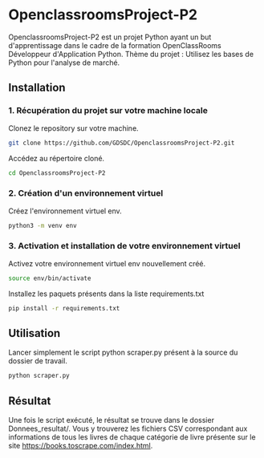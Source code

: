 # OpenclassroomsProject-P2

OpenclassroomsProject-P2 est un projet Python ayant un but d'apprentissage dans le cadre de la formation OpenClassRooms Développeur d'Application Python.
Thème du projet : Utilisez les bases de Python pour l'analyse de marché.

## Installation

### 1. Récupération du projet sur votre machine locale

Clonez le repository sur votre machine.

```bash
git clone https://github.com/GDSDC/OpenclassroomsProject-P2.git
```

Accédez au répertoire cloné.
```bash
cd OpenclassroomsProject-P2
```

### 2. Création d'un environnement virtuel 
Créez l'environnement virtuel env.
```bash
python3 -m venv env
```

### 3. Activation et installation de votre environnement virtuel 

Activez votre environnement virtuel env nouvellement créé.
```bash
source env/bin/activate
```

Installez les paquets présents dans la liste requirements.txt
```bash
pip install -r requirements.txt
```

## Utilisation

Lancer simplement le script python scraper.py présent à la source du dossier de travail.
```python
python scraper.py
```

## Résultat

Une fois le script exécuté, le résultat se trouve dans le dossier Donnees_resultat/.
Vous y trouverez les fichiers CSV correspondant aux informations de tous les livres de chaque catégorie de livre présente sur le site https://books.toscrape.com/index.html. 

